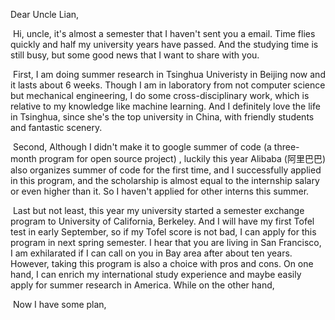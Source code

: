 Dear Uncle Lian,

​	Hi, uncle, it's almost a semester that I haven't sent you a email. Time flies quickly and half my university years have passed. And the studying time is still busy, but some good news that I want to share with you. 

​	First, I am doing summer research in Tsinghua Univeristy in Beijing now and it lasts about 6 weeks.  Though I am in laboratory from not computer science but mechanical engineering, I do some cross-disciplinary work, which is relative to my knowledge like machine learning. And I definitely love the life in Tsinghua, since she's the top university in China, with friendly students and fantastic scenery.

​	Second, Although I didn't make it to google summer of code (a three-month program for open source project) , luckily this year Alibaba (阿里巴巴) also organizes summer of code for the first time, and I successfully applied in this program, and the scholarship is almost equal to the internship salary or even higher than it. So I haven't applied for other interns this summer.

​	Last but not least, this year my university started a semester exchange program to University of California, Berkeley. And I will have my first Tofel test in early September, so if my Tofel score is not bad, I can apply for this program in next spring semester. I hear that you are living in San Francisco, I am exhilarated if I can call on you in Bay area after about ten years. However, taking this program is also a choice with pros and cons. On one hand, I can enrich my international study experience  and maybe easily apply for summer research in America. While on the other hand, 

​	Now I have some plan, 